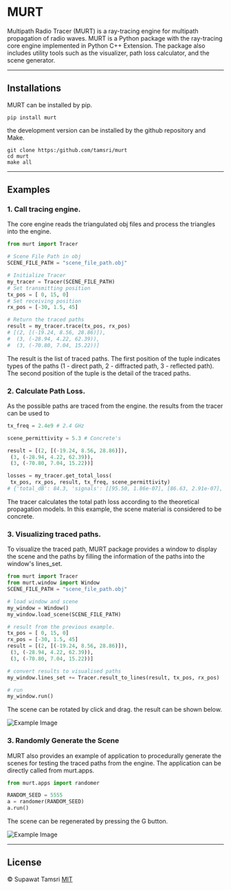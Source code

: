 # MURT

Multipath Radio Tracer (MURT) is a ray-tracing engine for multipath propagation of radio waves. MURT is a Python package with the ray-tracing core engine implemented in Python C++ Extension. The package also includes utility tools such as the visualizer, path loss calculator, and the scene generator.

---

## Installations

MURT can be installed by pip.

```shell
pip install murt
```

the development version can be installed by the github repository and Make.

```shell
git clone https:/github.com/tamsri/murt
cd murt
make all
```

---

## Examples

### 1. Call tracing engine.

The core engine reads the triangulated obj files and process the triangles into the engine.

```Python
from murt import Tracer

# Scene File Path in obj
SCENE_FILE_PATH = "scene_file_path.obj"

# Initialize Tracer
my_tracer = Tracer(SCENE_FILE_PATH)
# Set transmitting position
tx_pos = [ 0, 15, 0]
# Set receiving position
rx_pos = [-30, 1.5, 45]

# Return the traced paths
result = my_tracer.trace(tx_pos, rx_pos)
# [(2, [(-19.24, 8.56, 28.86)]),
#  (3, (-28.94, 4.22, 62.39)),
#  (3, (-70.80, 7.04, 15.22))]
```

The result is the list of traced paths. The first position of the tuple indicates types of the paths (1 - direct path, 2 - diffracted path, 3 - reflected path). The second position of the tuple is the detail of the traced paths.

### 2. Calculate Path Loss.

As the possible paths are traced from the engine. the results from the tracer can be used to

```Python
tx_freq = 2.4e9 # 2.4 GHz

scene_permittivity = 5.3 # Concrete's

result = [(2, [(-19.24, 8.56, 28.86)]),
 (3, (-28.94, 4.22, 62.39)),
 (3, (-70.80, 7.04, 15.22))]

losses = my_tracer.get_total_loss(
 tx_pos, rx_pos, result, tx_freq, scene_permittivity)
# {'total_dB': 84.3, 'signals': [[95.50, 1.86e-07], [86.63, 2.91e-07], [89.27, 4.12e-07]]}
```

The tracer calculates the total path loss according to the theoretical propagation models. In this example, the scene material is considered to be concrete.

### 3. Visualizing traced paths.

To visualize the traced path, MURT package provides a window to display the scene and the paths by filling the information of the paths into the window's lines_set.

```Python
from murt import Tracer
from murt.window import Window
SCENE_FILE_PATH = "scene_file_path.obj"

# load window and scene
my_window = Window()
my_window.load_scene(SCENE_FILE_PATH)

# result from the previous example.
tx_pos = [ 0, 15, 0]
rx_pos = [-30, 1.5, 45]
result = [(2, [(-19.24, 8.56, 28.86)]),
 (3, (-28.94, 4.22, 62.39)),
 (3, (-70.80, 7.04, 15.22))]

# convert results to visualised paths
my_window.lines_set += Tracer.result_to_lines(result, tx_pos, rx_pos)

# run
my_window.run()
```

The scene can be rotated by click and drag. the result can be shown below.

![Example Image](https://github.com/tamsri/murt/blob/master/assets/img/ex1.gif)

### 3. Randomly Generate the Scene

MURT also provides an example of application to procedurally generate the scenes for testing the traced paths from the engine. The application can be directly called from murt.apps.

```Python
from murt.apps import randomer

RANDOM_SEED = 5555
a = randomer(RANDOM_SEED)
a.run()
```

The scene can be regenerated by pressing the G button.

![Example Image](https://github.com/tamsri/murt/blob/master/assets/img/ex2.gif)

---

## License

© Supawat Tamsri [MIT](https://github.com/tamsri/murt/blob/master/LICENSE)
